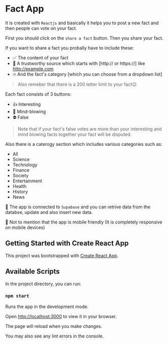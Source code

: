 # Fact App

It is created with `Reactjs` and basically it helps you to post a new fact and then people can vote on your fact.

First you should click on the `share a fact` button. Then you share your fact.

If you want to share a fact you probally have to include these:

- ✅ The content of your fact
- 🚀 A trustworthy source which starts with [http:// or https://] like http://example.com
- 🔥 And the fact's category [which you can choose from a dropdown list]

> Also remeber that there is a 200 letter limit to your fact😉

Each fact consists of 3 buttons:

- 👍 Interesting
- 🤯 Mind-blowing
- ⛔ False

> Note that if your fact's false votes are more than your interesting and mind blowing facts together your fact will be disputed.

Also there is a caterogy section which includes various categories such as:

- All
- Science
- Technology
- Finance
- Society
- Entertainment
- Health
- History
- News

🔺 The app is connected to `Supabase` and you can retrive data from the databse, update and also insert new data.

🔹 Not to mention that the app is mobile friendly (It is completely responsive on mobile devices)

## Getting Started with Create React App

This project was bootstrapped with [Create React App](https://github.com/facebook/create-react-app).

## Available Scripts

In the project directory, you can run:

### `npm start`

Runs the app in the development mode.

Open [http://localhost:3000](http://localhost:3000) to view it in your browser.

The page will reload when you make changes.

You may also see any lint errors in the console.
